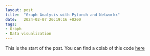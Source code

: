 ```yaml
---
layout: post
title:  "Graph Analysis with Pytorch and Networkx"
date:   2024-02-07 20:19:16 +0200
tags:
- Graph
- Data visualization
---
```



This is the start of the post. You can find a colab of this code [here](https://colab.research.google.com/drive/1HLBVK9WFdEdbOjg4lmm4SiBdaqBx2boL?hl=fr%2F)
